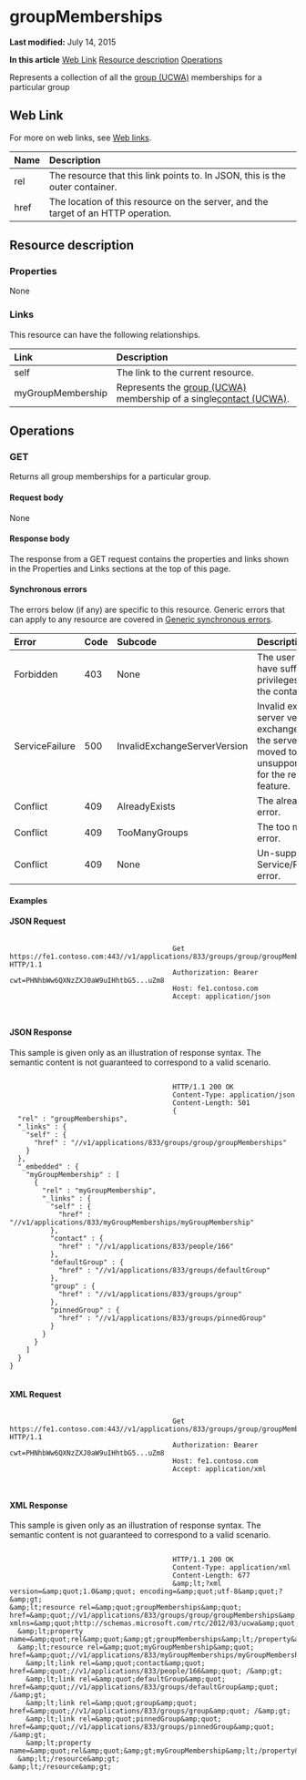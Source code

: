 
# groupMemberships

 **Last modified:** July 14, 2015

 **In this article**
[Web Link](#sectionSection0)
[Resource description](#sectionSection1)
[Operations](#sectionSection2)


Represents a collection of all the [group (UCWA)](group_ref.md) memberships for a particular group


## Web Link
<a name="sectionSection0"> </a>

For more on web links, see [Web links](WebLinks.md).



|**Name**|**Description**|
|:-----|:-----|
|rel|The resource that this link points to. In JSON, this is the outer container.|
|href|The location of this resource on the server, and the target of an HTTP operation.|

## Resource description
<a name="sectionSection1"> </a>




### Properties

None


### Links

This resource can have the following relationships.



|**Link**|**Description**|
|:-----|:-----|
|self|The link to the current resource.|
|myGroupMembership|Represents the [group (UCWA)](group_ref.md) membership of a single[contact (UCWA)](contact_ref.md).|

## Operations
<a name="sectionSection2"> </a>




### GET

Returns all group memberships for a particular group.


#### Request body

None


#### Response body

The response from a GET request contains the properties and links shown in the Properties and Links sections at the top of this page.


#### Synchronous errors

The errors below (if any) are specific to this resource. Generic errors that can apply to any resource are covered in [Generic synchronous errors](GenericSynchronousErrors.md).



|**Error**|**Code**|**Subcode**|**Description**|
|:-----|:-----|:-----|:-----|
|Forbidden|403|None|The user does not have sufficient privileges to access the contact list.|
|ServiceFailure|500|InvalidExchangeServerVersion|Invalid exchange server version.The exchange mailbox of the server might have moved to an unsupported version for the required feature.|
|Conflict|409|AlreadyExists|The already exists error.|
|Conflict|409|TooManyGroups|The too many groups error.|
|Conflict|409|None|Un-supported Service/Resource/API error.|

#### Examples




#### JSON Request


```

										Get https://fe1.contoso.com:443//v1/applications/833/groups/group/groupMemberships HTTP/1.1
										Authorization: Bearer cwt=PHNhbWw6QXNzZXJ0aW9uIHhtbG5...uZm8
										Host: fe1.contoso.com
										Accept: application/json
										
									
```


#### JSON Response

This sample is given only as an illustration of response syntax. The semantic content is not guaranteed to correspond to a valid scenario.


```

										HTTP/1.1 200 OK
										Content-Type: application/json
										Content-Length: 501
										{
  "rel" : "groupMemberships",
  "_links" : {
    "self" : {
      "href" : "//v1/applications/833/groups/group/groupMemberships"
    }
  },
  "_embedded" : {
    "myGroupMembership" : [
      {
        "rel" : "myGroupMembership",
        "_links" : {
          "self" : {
            "href" : "//v1/applications/833/myGroupMemberships/myGroupMembership"
          },
          "contact" : {
            "href" : "//v1/applications/833/people/166"
          },
          "defaultGroup" : {
            "href" : "//v1/applications/833/groups/defaultGroup"
          },
          "group" : {
            "href" : "//v1/applications/833/groups/group"
          },
          "pinnedGroup" : {
            "href" : "//v1/applications/833/groups/pinnedGroup"
          }
        }
      }
    ]
  }
}
									
```


#### XML Request


```

										Get https://fe1.contoso.com:443//v1/applications/833/groups/group/groupMemberships HTTP/1.1
										Authorization: Bearer cwt=PHNhbWw6QXNzZXJ0aW9uIHhtbG5...uZm8
										Host: fe1.contoso.com
										Accept: application/xml
										
									
```


#### XML Response

This sample is given only as an illustration of response syntax. The semantic content is not guaranteed to correspond to a valid scenario.


```

										HTTP/1.1 200 OK
										Content-Type: application/xml
										Content-Length: 677
										&amp;lt;?xml version=&amp;quot;1.0&amp;quot; encoding=&amp;quot;utf-8&amp;quot;?&amp;gt;
&amp;lt;resource rel=&amp;quot;groupMemberships&amp;quot; href=&amp;quot;//v1/applications/833/groups/group/groupMemberships&amp;quot; xmlns=&amp;quot;http://schemas.microsoft.com/rtc/2012/03/ucwa&amp;quot;&amp;gt;
  &amp;lt;property name=&amp;quot;rel&amp;quot;&amp;gt;groupMemberships&amp;lt;/property&amp;gt;
  &amp;lt;resource rel=&amp;quot;myGroupMembership&amp;quot; href=&amp;quot;//v1/applications/833/myGroupMemberships/myGroupMembership&amp;quot;&amp;gt;
    &amp;lt;link rel=&amp;quot;contact&amp;quot; href=&amp;quot;//v1/applications/833/people/166&amp;quot; /&amp;gt;
    &amp;lt;link rel=&amp;quot;defaultGroup&amp;quot; href=&amp;quot;//v1/applications/833/groups/defaultGroup&amp;quot; /&amp;gt;
    &amp;lt;link rel=&amp;quot;group&amp;quot; href=&amp;quot;//v1/applications/833/groups/group&amp;quot; /&amp;gt;
    &amp;lt;link rel=&amp;quot;pinnedGroup&amp;quot; href=&amp;quot;//v1/applications/833/groups/pinnedGroup&amp;quot; /&amp;gt;
    &amp;lt;property name=&amp;quot;rel&amp;quot;&amp;gt;myGroupMembership&amp;lt;/property&amp;gt;
  &amp;lt;/resource&amp;gt;
&amp;lt;/resource&amp;gt;
									
```


